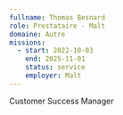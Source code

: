 ```yaml
---
fullname: Thomas Besnard
role: Prestataire - Malt
domaine: Autre
missions:
  - start: 2022-10-03
    end: 2025-11-01
    status: service
    employer: Malt
---
```


Customer Success Manager
